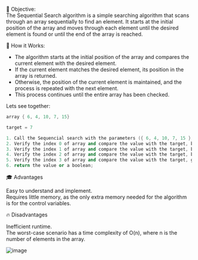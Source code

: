 🎯 Objective:<br>
The Sequential Search algorithm is a simple searching algorithm that scans through an array sequentially to find an element. It starts at the initial position of the array and moves through each element until the desired element is found or until the end of the array is reached.

🚀 How it Works:<br>
- The algorithm starts at the initial position of the array and compares the current element with the desired element.
- If the current element matches the desired element, its position in the array is returned.
- Otherwise, the position of the current element is maintained, and the process is repeated with the next element.
- This process continues until the entire array has been checked.

Lets see together:
```cpp
array { 6, 4, 10, 7, 15}

target = 7

1. Call the Sequencial search with the parameters ({ 6, 4, 10, 7, 15 }, 5, 7);
2. Verify the index 0 of array and compare the value with the target, butis different,then continue;
3. Verify the index 1 of array and compare the value with the target, but is different,then continue;
4. Verify the index 2 of array and compare the value with the target, but is different,then continue;
5. Verify the index 3 of array and compare the value with the target, gatcha!;
6. return the value or a boolean;

```
   
🎓 Advantages

Easy to understand and implement.<br>
Requires little memory, as the only extra memory needed for the algorithm is for the control variables.


🔥 Disadvantages

Inefficient runtime.<br>
The worst-case scenario has a time complexity of O(n), where n is the number of elements in the array.



![image](https://github.com/DuarteDvv/.AlgorithmsAndDataStructure/assets/136333571/322b35fb-6866-4760-9de5-86aea68ec492)
